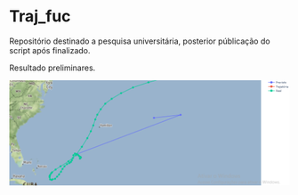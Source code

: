 # Traj_fuc

Repositório destinado a pesquisa universitária, posterior públicação do script após finalizado.

Resultado preliminares. 

![image](https://github.com/vlsantos-bit/Traj_fuc/blob/master/traj.png)
